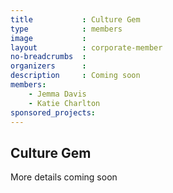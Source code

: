 ```yaml
---
title           : Culture Gem
type            : members
image           :
layout          : corporate-member
no-breadcrumbs  :
organizers      :
description     : Coming soon
members:
    - Jemma Davis
    - Katie Charlton
sponsored_projects:
---
```


## Culture Gem

More details coming soon
